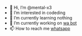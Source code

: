 - 👋 Hi, I’m @mental-x3
- 👀 I’m interested in codeding
- 🌱 I’m currently learning nothing
- 🔭 I’m currently working on [wa bot](github.com/mental-x3/)
- 📫 How to reach me [whatsapp](wa.me/91)

